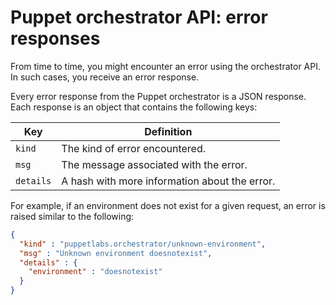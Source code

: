 # Puppet orchestrator API: error responses

From time to time, you might encounter an error using the orchestrator API. In such cases, you receive an error response.

Every error response from the Puppet orchestrator is a JSON response. Each response is an object that contains the following keys:

|Key|Definition|
|---|----------|
|`kind`|The kind of error encountered.|
|`msg`|The message associated with the error.|
|`details`|A hash with more information about the error.|

For example, if an environment does not exist for a given request, an error is raised similar to the following:

```json
{
  "kind" : "puppetlabs.orchestrator/unknown-environment",
  "msg" : "Unknown environment doesnotexist",
  "details" : {
    "environment" : "doesnotexist"
  }
}
```

